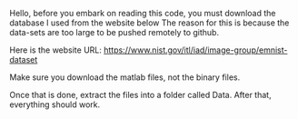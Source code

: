 Hello, before you embark on reading this code, you must download the database I used from the website below
The reason for this is because the data-sets are too large to be pushed remotely to github. 

Here is the website URL: https://www.nist.gov/itl/iad/image-group/emnist-dataset 

Make sure you download the matlab files, not the binary files. 

Once that is done, extract the files into a folder called Data. After that, everything should work. 
